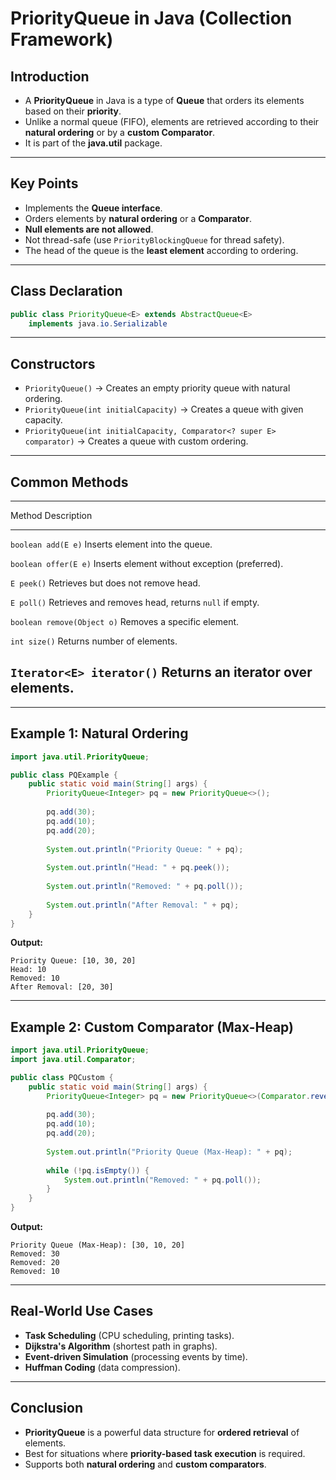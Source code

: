 # PriorityQueue in Java (Collection Framework)

## Introduction

-   A **PriorityQueue** in Java is a type of **Queue** that orders its
    elements based on their **priority**.
-   Unlike a normal queue (FIFO), elements are retrieved according to
    their **natural ordering** or by a **custom Comparator**.
-   It is part of the **java.util** package.

------------------------------------------------------------------------

## Key Points

-   Implements the **Queue interface**.
-   Orders elements by **natural ordering** or a **Comparator**.
-   **Null elements are not allowed**.
-   Not thread-safe (use `PriorityBlockingQueue` for thread safety).
-   The head of the queue is the **least element** according to
    ordering.

------------------------------------------------------------------------

## Class Declaration

``` java
public class PriorityQueue<E> extends AbstractQueue<E>
    implements java.io.Serializable
```

------------------------------------------------------------------------

## Constructors

-   `PriorityQueue()` → Creates an empty priority queue with natural
    ordering.
-   `PriorityQueue(int initialCapacity)` → Creates a queue with given
    capacity.
-   `PriorityQueue(int initialCapacity, Comparator<? super E> comparator)`
    → Creates a queue with custom ordering.

------------------------------------------------------------------------

## Common Methods

  ------------------------------------------------------------------------
  Method                       Description
  ---------------------------- -------------------------------------------
  `boolean add(E e)`           Inserts element into the queue.

  `boolean offer(E e)`         Inserts element without exception
                               (preferred).

  `E peek()`                   Retrieves but does not remove head.

  `E poll()`                   Retrieves and removes head, returns `null`
                               if empty.

  `boolean remove(Object o)`   Removes a specific element.

  `int size()`                 Returns number of elements.

  `Iterator<E> iterator()`     Returns an iterator over elements.
  ------------------------------------------------------------------------

------------------------------------------------------------------------

## Example 1: Natural Ordering

``` java
import java.util.PriorityQueue;

public class PQExample {
    public static void main(String[] args) {
        PriorityQueue<Integer> pq = new PriorityQueue<>();
        
        pq.add(30);
        pq.add(10);
        pq.add(20);
        
        System.out.println("Priority Queue: " + pq);
        
        System.out.println("Head: " + pq.peek());
        
        System.out.println("Removed: " + pq.poll());
        
        System.out.println("After Removal: " + pq);
    }
}
```

**Output:**

    Priority Queue: [10, 30, 20]
    Head: 10
    Removed: 10
    After Removal: [20, 30]

------------------------------------------------------------------------

## Example 2: Custom Comparator (Max-Heap)

``` java
import java.util.PriorityQueue;
import java.util.Comparator;

public class PQCustom {
    public static void main(String[] args) {
        PriorityQueue<Integer> pq = new PriorityQueue<>(Comparator.reverseOrder());
        
        pq.add(30);
        pq.add(10);
        pq.add(20);
        
        System.out.println("Priority Queue (Max-Heap): " + pq);
        
        while (!pq.isEmpty()) {
            System.out.println("Removed: " + pq.poll());
        }
    }
}
```

**Output:**

    Priority Queue (Max-Heap): [30, 10, 20]
    Removed: 30
    Removed: 20
    Removed: 10

------------------------------------------------------------------------

## Real-World Use Cases

-   **Task Scheduling** (CPU scheduling, printing tasks).
-   **Dijkstra's Algorithm** (shortest path in graphs).
-   **Event-driven Simulation** (processing events by time).
-   **Huffman Coding** (data compression).

------------------------------------------------------------------------

## Conclusion

-   **PriorityQueue** is a powerful data structure for **ordered
    retrieval** of elements.
-   Best for situations where **priority-based task execution** is
    required.
-   Supports both **natural ordering** and **custom comparators**.
